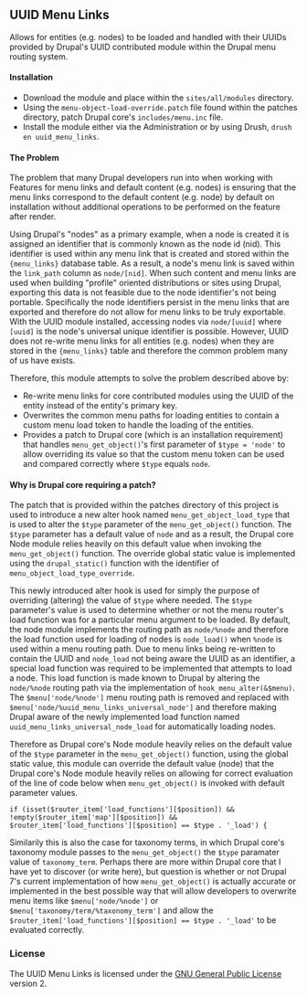 ## UUID Menu Links

Allows for entities (e.g. nodes) to be loaded and handled with their UUIDs provided by Drupal's UUID contributed module within the Drupal menu routing system.

#### Installation

* Download the module and place within the `sites/all/modules` directory.
* Using the `menu-object-load-override.patch` file found within the patches directory, patch Drupal core's `includes/menu.inc` file.
* Install the module either via the Administration or by using Drush, `drush en uuid_menu_links`.

#### The Problem

The problem that many Drupal developers run into when working with Features for menu links and default content (e.g. nodes) is ensuring that the menu links correspond to the default content (e.g. node) by default on installation without additional operations to be performed on the feature after render.

Using Drupal's "nodes" as a primary example, when a node is created it is assigned an identifier that is commonly known as the node id (nid). This identifier is used within any menu link that is created and stored within the `{menu_links}` database table. As a result, a node's menu link is saved within the `link_path` column as `node/[nid]`. When such content and menu links are used when building "profile" oriented distributions or sites using Drupal, exporting this data is not feasible due to the node identifier's not being portable. Specifically the node identifiers persist in the menu links that are exported and therefore do not allow for menu links to be truly exportable. With the UUID module installed, accessing nodes via `node/[uuid]` where `[uuid]` is the node's universal unique identifier is possible. However, UUID does not re-write menu links for all entities (e.g. nodes) when they are stored in the `{menu_links}` table and therefore the common problem many of us have exists.

Therefore, this module attempts to solve the problem described above by:

 * Re-write menu links for core contributed modules using the UUID of the entity instead of the entity's primary key.
 * Overwrites the common menu paths for loading entities to contain a custom menu load token to handle the loading of the entities.
 * Provides a patch to Drupal core (which is an installation requirement) that handles `menu_get_object()`'s first parameter of `$type = 'node'` to allow overriding its value so that the custom menu token can be used and compared correctly where `$type` equals `node`.

#### Why is Drupal core requiring a patch?

The patch that is provided within the patches directory of this project is used to introduce a new alter hook named `menu_get_object_load_type` that is used to alter the `$type` parameter of the `menu_get_object()` function. The `$type` parameter has a default value of `node` and as a result, the Drupal core Node module relies heavily on this default value when invoking the `menu_get_object()` function. The override global static value is implemented using the `drupal_static()` function with the identifier of `menu_object_load_type_override`.

This newly introduced alter hook is used for simply the purpose of overriding (altering) the value of `$type` where needed. The `$type` parameter's value is used to determine whether or not the menu router's load function was for a particular menu argument to be loaded. By default, the node module implements the routing path as `node/%node` and therefore the load function used for loading of nodes is `node_load()` when `%node` is used within a menu routing path. Due to menu links being re-written to contain the UUID and `node_load` not being aware the UUID as an identifier, a special load function was required to be implemented that attempts to load a node. This load function is made known to Drupal by altering the `node/%node` routing path via the implementation of `hook_menu_alter(&$menu)`. The `$menu['node/%node']` menu routing path is removed and replaced with `$menu['node/%uuid_menu_links_universal_node']` and therefore making Drupal aware of the newly implemented load function named `uuid_menu_links_universal_node_load` for automatically loading nodes.

Therefore as Drupal core's Node module heavily relies on the default value of the `$type` parameter in the `menu_get_object()` function, using the global static value, this module can override the default value (node) that the Drupal core's Node module heavily relies on allowing for correct evaluation of the line of code below when `menu_get_object()` is invoked with default parameter values.

```
if (isset($router_item['load_functions'][$position]) && !empty($router_item['map'][$position]) && $router_item['load_functions'][$position] == $type . '_load') {
```

Similarily this is also the case for taxonomy terms, in which Drupal core's taxonomy module passes to the `menu_get_object()` the `$type` paramater value of `taxonomy_term`. Perhaps there are more within Drupal core that I have yet to discover (or write here), but question is whether or not Drupal 7's current implementation of how `menu_get_object()` is actually accurate or implemented in the best possible way that will allow developers to overwrite menu items like `$menu['node/%node']` or `$menu['taxonomy/term/%taxonomy_term']` and allow the `$router_item['load_functions'][$position] == $type . '_load'` to be evaluated correctly.

### License

The UUID Menu Links is licensed under the [GNU General Public License](http://www.gnu.org/licenses/gpl-2.0.html) version 2.
